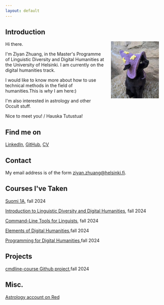 ```yaml
---
layout: default
---
```


## Introduction

<img src="assets/images/mecat.jpg" alt="Photo" hspace="20" width="30%" align="right"/> 
<p>Hi there.</p>
<p>I'm Ziyan Zhuang, in the Master's Programme of Linguistic Diversity and Digital Humanities at the University of Helsinki. I am currently on the digital humanities track.</p>
<p>I would like to know more about how to use technical methods in the field of humanities.This is <em>why</em> I am here:)</p>
<p>I'm also interested in astrology and other Occult stuff.</p>
<p>Nice to meet you! / Hauska Tutustua!</p>


## Find me on

[LinkedIn](https://www.linkedin.com/in/ziyan-zhuang-48b426331), [GitHub](https://evelinezzy.github.io), [CV](https://www.overleaf.com/read/qmkcnhwzmfwv#b55fdd)

## Contact

My email address is of the form ziyan.zhuang@helsinki.fi. 

## Courses I've Taken

[Suomi 1A](https://studies.helsinki.fi/courses/course-implementation/hy-opt-cur-2425-025bf394-a522-403d-891c-54667d1ade07), fall 2024

[Introduction to Linguistic Diversity and Digital Humanities](https://studies.helsinki.fi/courses/course-implementation/hy-opt-cur-2425-9df97501-21e6-4b8d-9de4-e91303f2ff71/LDA-301), fall 2024

[Command-Line Tools for Linguists](https://studies.helsinki.fi/courses/course-implementation/hy-opt-cur-2425-261401a1-c550-4436-91b9-7edf4a1a3b57/KIK-LG221), fall 2024

[Elements of Digital Humanities](https://studies.helsinki.fi/courses/course-implementation/hy-opt-cur-2425-8c84ad80-7fa3-415e-b7d1-f0d1fc2bb236/LDA-H304),fall 2024

[Programming for Digital Humanities](https://studies.helsinki.fi/courses/course-implementation/hy-opt-cur-2425-d85cca5c-0a41-4332-9f2b-5f8d82d602c9/LDA-H511),fall 2024

## Projects

[cmdline-course Github project](https://evelinezzy.github.io),fall 2024

## Misc. 

[Astrology account on Red](https://www.xiaohongshu.com/user/profile/650410510000000012006a61?xhsshare=CopyLink&appuid=5b1ff51b4eacab52d2635920&apptime=1730218685&share_id=774d9db8a5584cecba6ccd16feba4c6b) 
